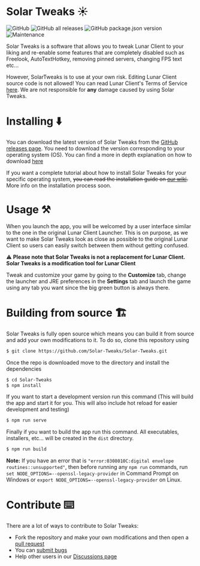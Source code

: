 # Solar Tweaks ☀️

![GitHub](https://img.shields.io/github/license/Solar-Tweaks/Solar-Tweaks?style=for-the-badge)
![GitHub all releases](https://img.shields.io/github/downloads/Solar-Tweaks/Solar-Tweaks/total?style=for-the-badge)
![GitHub package.json version](https://img.shields.io/github/package-json/version/Solar-Tweaks/Solar-Tweaks?style=for-the-badge)
![Maintenance](https://img.shields.io/maintenance/yes/2022?style=for-the-badge)

Solar Tweaks is a software that allows you to tweak Lunar Client to your liking and re-enable some features that are completely disabled such as Freelook, AutoTextHotkey, removing pinned servers, changing FPS text etc...

However, SolarTweaks is to use at your own risk. Editing Lunar Client source code is not allowed! You can read Lunar Client's Terms of Service [here](https://www.lunarclient.com/terms). We are not responsible for **any** damage caused by using Solar Tweaks.

# Installing ⬇️

You can download the latest version of Solar Tweaks from the [GitHub releases page](https://github.com/Solar-Tweaks/Solar-Tweaks/releases). You need to download the version corresponding to your operating system (OS). You can find a more in depth explanation on how to download [here](https://github.com/Solar-Tweaks/Solar-Tweaks/wiki/Download-Solar-Tweaks)

If you want a complete tutorial about how to install Solar Tweaks for your specific operating system, ~~you can read the installation guide on [our wiki](https://www.youtube.com/watch?v=dQw4w9WgXcQ).~~ More info on the installation process soon.

# Usage ⚒️

When you launch the app, you will be welcomed by a user interface similar to the one in the original Lunar Client Launcher. This is on purpose, as we want to make Solar Tweaks look as close as possible to the original Lunar Client so users can easily switch between them without getting confused.

⚠️ **Please note that Solar Tweaks is not a replacement for Lunar Client. Solar Tweaks is a modification tool for Lunar Client**

Tweak and customize your game by going to the **Customize** tab, change the launcher and JRE preferences in the **Settings** tab and launch the game using any tab you want since the big green button is always there.

# Building from source 🏗️

Solar Tweaks is fully open source which means you can build it from source and add your own modifications to it. To do so, clone this repository using
```bash
$ git clone https://github.com/Solar-Tweaks/Solar-Tweaks.git
```
Once the repo is downloaded move to the directory and install the dependencies
```bash
$ cd Solar-Tweaks
$ npm install
```
If you want to start a development version run this command (This will build the app and start it for you. This will also include hot reload for easier development and testing)
```bash
$ npm run serve
```
Finally if you want to build the app run this command. All executables, installers, etc... will be created in the `dist` directory.
```bash
$ npm run build
```

**Note:** If you have an error that is `"error:0308010C:digital envelope routines::unsupported"`, then before running any `npm run` commands, run `set NODE_OPTIONS=--openssl-legacy-provider` in Command Prompt on Windows or `export NODE_OPTIONS=--openssl-legacy-provider` on Linux. 

# Contribute ⌨️

There are a lot of ways to contribute to Solar Tweaks:

- Fork the repository and make your own modifications and then open a [pull request](https://github.com/Solar-Tweaks/Solar-Tweaks/pulls)
- You can [submit bugs](https://github.com/Solar-Tweaks/Solar-Tweaks/issues)
- Help other users in our [Discussions page](https://github.com/orgs/Solar-Tweaks/discussions)
